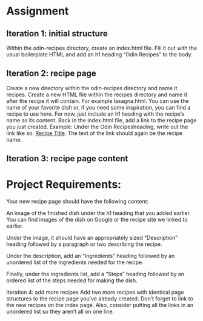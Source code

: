 <h1>Assignment</h1>

<h2>Iteration 1: initial structure</h2>
Within the odin-recipes directory, create an index.html file.
Fill it out with the usual boilerplate HTML and add an h1 heading “Odin Recipes” to the body.
<h2>Iteration 2: recipe page</h2>
Create a new directory within the odin-recipes directory and name it recipes.
Create a new HTML file within the recipes directory and name it after the recipe it will contain. For example lasagna.html. You can use the name of your favorite dish or, if you need some inspiration, you can find a recipe to use here.
For now, just include an h1 heading with the recipe’s name as its content.
Back in the index.html file, add a link to the recipe page you just created. Example: Under the Odin Recipesheading, write out the link like so: <a href="recipes/recipename.html">Recipe Title</a>. The text of the link should again be the recipe name.
<h2>Iteration 3: recipe page content</h2>

<h1>Project Requirements:</h1>
Your new recipe page should have the following content:

An image of the finished dish under the h1 heading that you added earlier. You can find images of the dish on Google or the recipe site we linked to earlier.

Under the image, it should have an appropriately sized “Description” heading followed by a paragraph or two describing the recipe.

Under the description, add an “Ingredients” heading followed by an unordered list of the ingredients needed for the recipe.

Finally, under the ingredients list, add a “Steps” heading followed by an ordered list of the steps needed for making the dish.

Iteration 4: add more recipes
Add two more recipes with identical page structures to the recipe page you’ve already created.
Don’t forget to link to the new recipes on the index page. Also, consider putting all the links in an unordered list so they aren’t all on one line.
